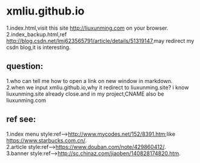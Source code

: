 # xmliu.github.io
1.index.html,visit this site <http://liuxunming.com> on your browser.<br>
2.index_backup.html,ref <http://blog.csdn.net/lmj623565791/article/details/51319147>,may redirect my csdn blog,it is interesting.

## question:
1.who can tell me how to open a link on new window in markdown.<br>
2.when we input xmliu.github.io,why it redirect to liuxunming.site? i know liuxunming.site already close.and in my project,CNAME also be liuxunming.com

## ref see:
1.index menu style:ref--><http://www.mycodes.net/152/8391.htm>;like <https://www.starbucks.com.cn/>.<br>
2.article style:ref--><https://www.douban.com/note/429860412/>.<br>
3.banner style:ref--><http://sc.chinaz.com/jiaoben/140828174820.htm>.<br>